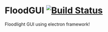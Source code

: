# FloodGUI  [![Build Status](https://travis-ci.com/ermus19/floodgui.svg?token=JZERp3ng6S2a5pVRX2nz&branch=develop)](https://travis-ci.com/ermus19/floodgui)
Floodlight GUI using electron framework!
